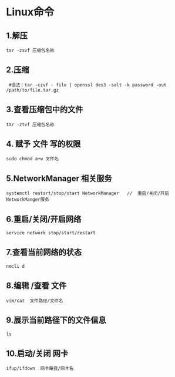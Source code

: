 # Linux命令

## 1.解压

```Linux
tar -zxvf 压缩包名称
```

## 2.压缩

```Linux
 #语法：tar -czvf - file | openssl des3 -salt -k password -out /path/to/file.tar.gz
```

## 3.查看压缩包中的文件

```linux
tar -ztvf 压缩包名称
```

## 4. 赋予 文件 写的权限

```linux
sudo chmod a+w 文件名
```

## 5.NetworkManager 相关服务

```linux
systemctl restart/stop/start NetworkManager   //  重启/关闭/开启 NetworkManger服务
```

## 6.重启/关闭/开启网络

```linux
service network stop/start/restart 
```

## 7.查看当前网络的状态

```linux
nmcli d
```

## 8.编辑 /查看  文件

```linux
vim/cat  文件路径/文件名
```

## 9.展示当前路径下的文件信息

```linux
ls
```

## 10.启动/关闭 网卡

```linux
ifup/ifdown  网卡路径/网卡名
```
